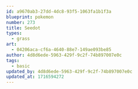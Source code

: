 ```yaml
---
id: a9670ab3-27dd-4dc8-93f5-1063fa1b1f3a
blueprint: pokemon
number: 273
title: Seedot
types:
  - grass
art:
  - 04206aca-cf6a-4640-88e7-149ae093be85
author: 4d8d6ede-5963-429f-9c2f-74b897007e0c
tags:
  - basic
updated_by: 4d8d6ede-5963-429f-9c2f-74b897007e0c
updated_at: 1716594272
---
```

